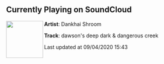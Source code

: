 ## Currently Playing on SoundCloud

[<img align="left" width="100" src="https://i1.sndcdn.com/artworks-aeNqh6e6i9wszd5D-FUDH2g-t50x50.jpg">](https://soundcloud.com/dankhaishroom/dawsons-deep-dark-dangerous-creek)

**Artist**: Dankhai Shroom 

**Track**: dawson's deep dark & dangerous creek

Last updated at 09/04/2020 15:43
